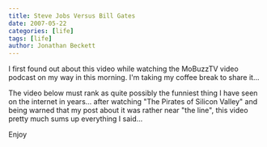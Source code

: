 ```yaml
---
title: Steve Jobs Versus Bill Gates
date: 2007-05-22
categories: [life]
tags: [life]
author: Jonathan Beckett
---
```


I first found out about this video while watching the MoBuzzTV video podcast on my way in this morning. I'm taking my coffee break to share it...

The video below must rank as quite possibly the funniest thing I have seen on the internet in years... after watching "The Pirates of Silicon Valley" and being warned that my post about it was rather near "the line", this video pretty much sums up everything I said...

Enjoy 